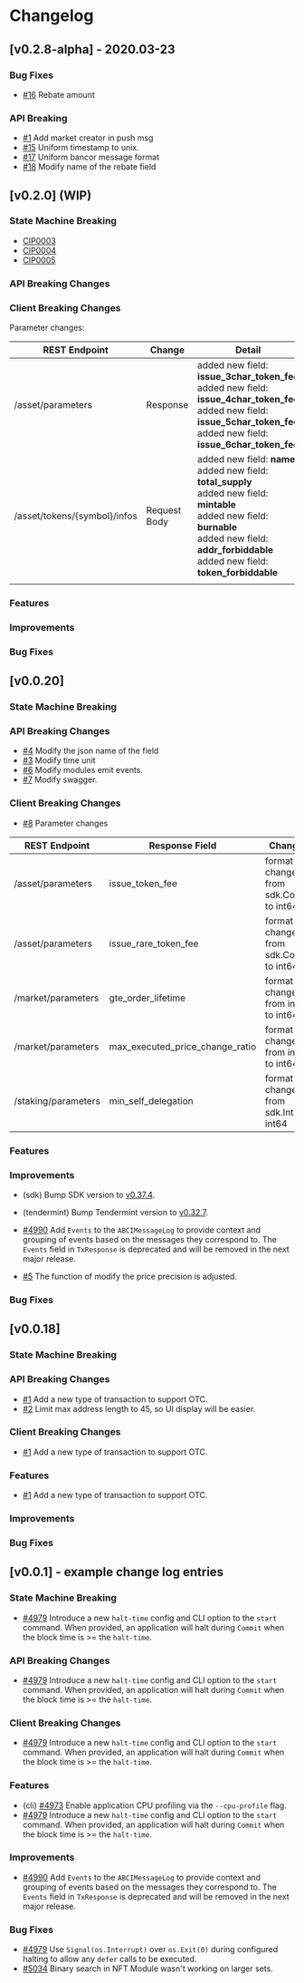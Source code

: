 <!--
Guiding Principles:

Changelogs are for humans, not machines.
There should be an entry for every single version.
The same types of changes should be grouped.
Versions and sections should be linkable.
The latest version comes first.
The release date of each version is displayed.
Mention whether you follow Semantic Versioning.

Usage:

Change log entries are to be added to the Unreleased section under the
appropriate stanza (see below). Each entry should ideally include a tag and
the Github issue reference in the following format:

* (<tag>) \#<issue-number> message

The issue numbers will later be link-ified during the release process so you do
not have to worry about including a link manually, but you can if you wish.

Types of changes (Stanzas):

"Features" for new features.
"Improvements" for changes in existing functionality.
"Deprecated" for soon-to-be removed features.
"Bug Fixes" for any bug fixes.
"Client Breaking" for breaking CLI commands and REST routes used by end-users.
"API Breaking" for breaking exported APIs used by developers building on SDK.
"State Machine Breaking" for any changes that result in a different AppState given same genesisState and txList.

Ref: https://keepachangelog.com/en/1.0.0/
-->

# Changelog


## [v0.2.8-alpha] - 2020.03-23

### Bug Fixes

*   [#16](https://github.com/coinexchain/dex/issues/16) Rebate amount

### API Breaking

*   [#1](https://github.com/coinexchain/cet-sdk/issues/1)  Add market creator in push msg
*   [#15](https://github.com/coinexchain/dex/issues/15) Uniform timestamp to unix.
*   [#17](https://github.com/coinexchain/dex/issues/17) Uniform bancor message format
*   [#18](https://github.com/coinexchain/dex/issues/18) Modify name of the rebate field

## [v0.2.0] \(WIP\)

### State Machine Breaking

* [CIP0003](https://github.com/coinexchain/CIPs/blob/master/cip-0003.md)
* [CIP0004](https://github.com/coinexchain/CIPs/blob/master/cip-0004.md)
* [CIP0005](https://github.com/coinexchain/CIPs/blob/master/cip-0005.md)

### API Breaking Changes

### Client Breaking Changes

Parameter changes: 

| REST Endpoint                | Change       | Detail                                                       |
| ---------------------------- | ------------ | ------------------------------------------------------------ |
| /asset/parameters            | Response     | added new field: **issue_3char_token_fee**<br />added new field: **issue_4char_token_fee**<br />added new field: **issue_5char_token_fee**<br />added new field: **issue_6char_token_fee** |
| /asset/tokens/{symbol}/infos | Request Body | added new field: **name**<br />added new field: **total_supply**<br />added new field: **mintable**<br />added new field: **burnable**<br />added new field: **addr_forbiddable**<br />added new field: **token_forbiddable** |
|                              |              |                                                              |


### Features

### Improvements

### Bug Fixes



## [v0.0.20]

### State Machine Breaking

### API Breaking Changes
*   [\#4](https://github.com/coinexchain/dex/issues/4) Modify the json name of the field 
*   [\#3](https://github.com/coinexchain/dex/issues/3) Modify time unit 
*   [\#6](https://github.com/coinexchain/dex/issues/6) Modify modules emit events.
*   [\#7](https://github.com/coinexchain/dex/issues/7) Modify swagger.

### Client Breaking Changes
* [\#8](https://github.com/coinexchain/dex/issues/8) Parameter changes

| REST Endpoint       | Response Field                  | Change                                 |
| ------------------- | ------------------------------- | -------------------------------------- |
| /asset/parameters   | issue_token_fee                 | format changed from sdk.Coins to int64 |
| /asset/parameters   | issue_rare_token_fee            | format changed from sdk.Coins to int64 |
| /market/parameters  | gte_order_lifetime              | format changed from int to int64       |
| /market/parameters  | max_executed_price_change_ratio | format changed from int to int64       |
| /staking/parameters | min_self_delegation             | format changed from sdk.Int to int64   |

### Features

### Improvements
* (sdk) Bump SDK version to [v0.37.4](https://github.com/cosmos/cosmos-sdk/releases/tag/v0.37.4).
* (tendermint) Bump Tendermint version to [v0.32.7](https://github.com/tendermint/tendermint/releases/tag/v0.32.7).
* [\#4990](https://github.com/cosmos/cosmos-sdk/issues/4990) Add `Events` to the `ABCIMessageLog` to
provide context and grouping of events based on the messages they correspond to. The `Events` field
in `TxResponse` is deprecated and will be removed in the next major release.

*   [\#5](https://github.com/coinexchain/dex/issues/5) The function of modify the price precision is adjusted.

### Bug Fixes

## [v0.0.18]

### State Machine Breaking
### API Breaking Changes
* [\#1](https://github.com/coinexchain/dex/issues/1) Add a new type of transaction to support OTC.
* [\#2](https://github.com/coinexchain/dex/issues/2) Limit max address length to 45, so UI display will be easier.

### Client Breaking Changes
* [\#1](https://github.com/coinexchain/dex/issues/1) Add a new type of transaction to support OTC.

### Features
* [\#1](https://github.com/coinexchain/dex/issues/1) Add a new type of transaction to support OTC.

### Improvements
### Bug Fixes

## [v0.0.1] - example change log entries

### State Machine Breaking
* [\#4979](https://github.com/cosmos/cosmos-sdk/issues/4979) Introduce a new `halt-time` config and
CLI option to the `start` command. When provided, an application will halt during `Commit` when the
block time is >= the `halt-time`.

### API Breaking Changes
* [\#4979](https://github.com/cosmos/cosmos-sdk/issues/4979) Introduce a new `halt-time` config and
CLI option to the `start` command. When provided, an application will halt during `Commit` when the
block time is >= the `halt-time`.

### Client Breaking Changes
* [\#4979](https://github.com/cosmos/cosmos-sdk/issues/4979) Introduce a new `halt-time` config and
CLI option to the `start` command. When provided, an application will halt during `Commit` when the
block time is >= the `halt-time`.

### Features

* (cli) [\#4973](https://github.com/cosmos/cosmos-sdk/pull/4973) Enable application CPU profiling
via the `--cpu-profile` flag.
* [\#4979](https://github.com/cosmos/cosmos-sdk/issues/4979) Introduce a new `halt-time` config and
CLI option to the `start` command. When provided, an application will halt during `Commit` when the
block time is >= the `halt-time`.

### Improvements

* [\#4990](https://github.com/cosmos/cosmos-sdk/issues/4990) Add `Events` to the `ABCIMessageLog` to
provide context and grouping of events based on the messages they correspond to. The `Events` field
in `TxResponse` is deprecated and will be removed in the next major release.

### Bug Fixes

* [\#4979](https://github.com/cosmos/cosmos-sdk/issues/4979) Use `Signal(os.Interrupt)` over
`os.Exit(0)` during configured halting to allow any `defer` calls to be executed.
* [\#5034](https://github.com/cosmos/cosmos-sdk/issues/5034) Binary search in NFT Module wasn't working on larger sets.


